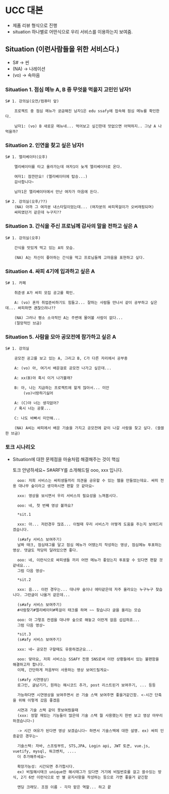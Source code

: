 # UCC 대본

- 제품 리뷰 형식으로 진행
- situation 하나별로 어떤식으로 우리 서비스를 이용하는지 보여줌.

## Situation (이런사람들을 위한 서비스다.)

- S# -> 씬
- (NA) -> 나레이션
- (vo) -> 속마음

### Situation 1. 점심 메뉴 A, B 중 무엇을 먹을지 고민인 남자1

    S# 1. 강의실(오전/컴퓨터 앞) 
    
        프로젝트 중 점심 메뉴가 궁금해진 남자1은 edu ssafy에 접속해 점심 메뉴를 확인한다.

        남자1: (vo) B 새로운 메뉴네... 먹어보고 싶긴한데 맛없으면 어떡하지.. 그냥 A 나 먹을까?

### Situation 2. 인연을 찾고 싶은 남자1

    S# 1. 엘리베이터(오후)
        
        엘리베이터를 타고 올라가는데 여자1이 늦게 엘리베이터로 온다.

        여자1: 잠깐만요! (엘리베이터에 탑승...)
        감사합니다~

        남자1은 엘리베이터에서 만난 여자가 마음에 든다.
        
    S# 2. 강의실(오후/??)
        (NA) 아까 그 여자분 내스타일이었는데... (여자분의 싸피목걸이가 오버래핑되며)
        싸피였던거 같은데 누구지??   

### Situation 3. 간식을 주신 프로님께 감사의 말을 전하고 싶은 A

    S# 1. 강의실(오후)
        
        간식을 맛있게 먹고 있는 A의 모습.

        (NA) A는 자신이 좋아하는 간식을 먹고 프로님들께 고마움을 표현하고 싶다.

### Situation 4. 싸피 4기에 입과하고 싶은 A

    S# 1. 카페

        취준생 A가 싸피 모집 공고를 확인.

        A: (vo) 혼자 취업준비하기도 힘들고... 잘하는 사람들 만나서 같이 공부하고 싶은데... 싸피하면 괜찮으려나??
    
        (NA) 그러나 평소 소극적인 A는 주변에 물어볼 사람이 없다...
        (절망적인 브금)

### Situation 5. 사람을 모아 공모전에 참가하고 싶은 A

    S# 1. 강의실

        공모전 공고를 보고 있는 A, 그리고 B, C가 다른 자리에서 공부중

        A: (vo) 아, 여기서 배운걸로 공모전 나가고 싶은데...

        A: xx(B)야 혹시 이거 나가볼래?

        B: 아, 나는 지금하는 프로젝트에 할게 많아서... 미안 
            (vo)너랑하기싫어

        A: (C)야 너는 생각없어?
        / 혹시 너는 공몾...

        C: 나도 바빠서 미안해...

        (NA) A씨는 싸피에서 배운 기술을 가지고 공모전에 같이 나갈 사람을 찾고 싶다. (쓸쓸한 브금)

### 토크 시나리오

- Situation에 대한 문제점을 마술처럼 해결해주는 것이 핵심

    토크
        안녕하세요~ S#ARFY를 소개해드릴 ooo, xxx 입니다.

        ooo: 저희 서비스는 싸피생들끼리 의견을 공유할 수 있는 웹을 만들었는데요. 싸피 전용 대나무 숲이라고 생각하시면 편할 것 같아요~

        xxx: 영상을 보시면서 우리 서비스의 필요성을 느껴봅시다.

        ooo: 네, 첫 번째 영상 볼까요?

        *sit.1

        xxx: 아... 저런경우 많죠... 이럴때 우리 서비스가 어떻게 도움을 주는지 보여드리겠습니다.

        (s#afy 서비스 보여주기)
        날짜 태크, 점심태그를 달고 점심 메뉴가 어땠는지 작성하는 영상, 점심메뉴 투표하는 영상. 댓글도 적당히 달려있으면 좋다.

        ooo: 네, 이런식으로 싸피생들 끼리 어떤 메뉴가 좋았는지 투표할 수 있다면 편할 것 같네요...
        그럼 다음 영상~

        *sit.2

        xxx: 음... 이런 경우는... 대나무 숲이나 에타같은데 자주 올라오는 누구누구 찾습니다. 그런글이 나올거 같은데...

        (s#afy 서비스 보여주기)
        #사람찾기#엘리베이터#목걸이 태크를 하며 ~~ 찾습니다 글을 올리는 모습

        ooo: 아 그렇죠 컨셉을 대나무 숲으로 해놓고 이런게 없음 섭섭하죠...
        그럼 다음 영상~

        *sit.3
        (s#afy 서비스 보여주기)

        xxx: 네~ 공모전 구할때도 유용하겠군요...

        ooo: 맞아요, 저희 서비스는 SSAFY 전용 SNS로써 이런 상황들에서 있는 불편함을 해결하고자 합니다.
        이제, 간단하게 처음부터 사용하는 영상 보여드릴게요~

        (s#afy 시연영상)
        로그인, 글남기기, 원하는 해시코드 추가, post 리스트된거 보여주기, ... 등등

        가능하다면 시연영상을 보여주면서 쓴 기술 스택 보여주면 좋을거같긴함. <-시간 단축을 위해 이렇게 갔음 좋겠음 

        시연과 기술 스택 같이 못보여줬을때
        (xxx: 정말 재밌는 기능들이 많은데 기술 스택 뭘 사용했는지 한번 보고 영상 마무리 하겠습니다~)

        -> 시간 여유가 된다면 영상 보겠습니다~ 하면서 기술스택에 대한 설명. ex) 싸피 인증같은 경우는~

        기술스택: 자바, 스프링부트, STS,JPA, Login api, JWT 토큰, vue.js, vuetify, mysql, 워크벤치, ....
        더 추가해주세요~

        확장가능성: 시간되면 추가합시다.
        ex) 비밀해시태크 unique한 해시태그가 있다면 거기에 비밀번호를 걸고 쓸수있는 방식, 2기 6반 이런식으로 반 별 공지사항을 작성하는 등으로 가면 좋을거 같긴함

        엔딩 크래딧. 조원 이름 - 각자 맡은 역할... 하고 끝
